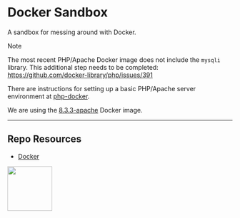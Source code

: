 # Docker Sandbox

A sandbox for messing around with Docker.

> [!Note]  
> The most recent PHP/Apache Docker image does not include the `mysqli` library. This additional step needs to be completed:  
> https://github.com/docker-library/php/issues/391

There are instructions for setting up a basic PHP/Apache server environment at [php-docker](https://github.com/codeadamca/php-docker).

We are using the [8.3.3-apache](https://hub.docker.com/layers/library/php/8.3.3-apache/images/sha256-ba362589134fb620e24409c25e7cf2645bfb59eae70d6cfa6f3f8a73fe41c248?context=explore) Docker image.

---

## Repo Resources

- [Docker](https://www.docker.com/)

<a href="https://codeadam.ca">
<img src="https://codeadam.ca/images/code-block.png" width="100">
</a>



